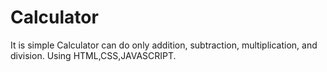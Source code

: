# Calculator
It is simple Calculator can do only addition, subtraction, multiplication, and division. Using HTML,CSS,JAVASCRIPT.
